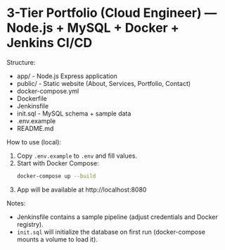 # 3-Tier Portfolio (Cloud Engineer) — Node.js + MySQL + Docker + Jenkins CI/CD

Structure:
- app/                - Node.js Express application
- public/             - Static website (About, Services, Portfolio, Contact)
- docker-compose.yml
- Dockerfile
- Jenkinsfile
- init.sql            - MySQL schema + sample data
- .env.example
- README.md

How to use (local):
1. Copy `.env.example` to `.env` and fill values.
2. Start with Docker Compose:
   ```bash
   docker-compose up --build
   ```
3. App will be available at http://localhost:8080

Notes:
- Jenkinsfile contains a sample pipeline (adjust credentials and Docker registry).
- `init.sql` will initialize the database on first run (docker-compose mounts a volume to load it).
